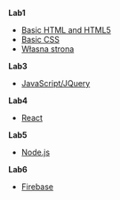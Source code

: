 **Lab1**
  * [Basic HTML and HTML5](https://kilof99.github.io/programowanie-interfejsow-lab/lab1/HTML.html)
  * [Basic CSS](https://kilof99.github.io/programowanie-interfejsow-lab/lab1/CSS.html)
  * [Własna strona](https://kilof99.github.io/programowanie-interfejsow-lab/lab1/strona.html)

**Lab3**
  * [JavaScript/JQuery](https://kilof99.github.io/programowanie-interfejsow-lab/lab3/todo.html)

**Lab4**
  * [React](https://kilof99.github.io/programowanie-interfejsow-lab/lab4/index.html)

**Lab5**
  * [Node.js](https://kilof99.github.io/lab5/)

**Lab6**
  * [Firebase](https://kilof99.github.io/lab6/)
